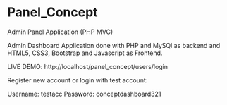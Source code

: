 # Panel_Concept
Admin Panel Application (PHP MVC)

Admin Dashboard Application done with PHP and MySQl as backend and HTML5, CSS3, Bootstrap and Javascript as Frontend.

LIVE DEMO: http://localhost/panel_concept/users/login

Register new account or login with test account:

Username: testacc
Password: conceptdashboard321



